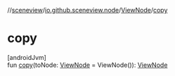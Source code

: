 //[sceneview](../../../index.md)/[io.github.sceneview.node](../index.md)/[ViewNode](index.md)/[copy](copy.md)

# copy

[androidJvm]\
fun [copy](copy.md)(toNode: [ViewNode](index.md) = ViewNode()): [ViewNode](index.md)

